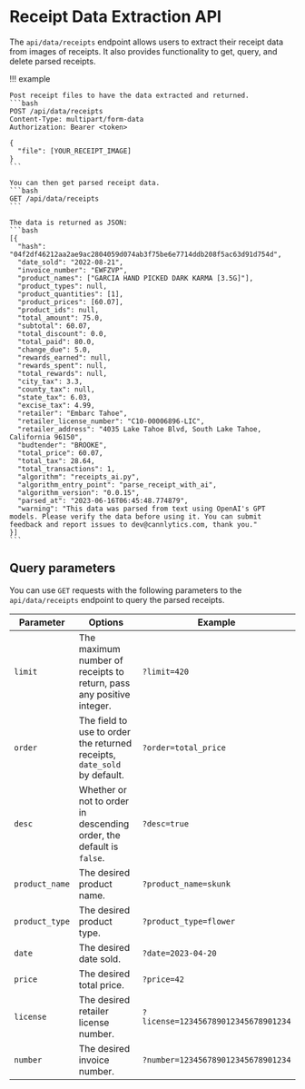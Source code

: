 # Receipt Data Extraction API

The `api/data/receipts` endpoint allows users to extract their receipt data from images of receipts. It also provides functionality to get, query, and delete parsed receipts.

!!! example

    Post receipt files to have the data extracted and returned.
    ```bash
    POST /api/data/receipts
    Content-Type: multipart/form-data
    Authorization: Bearer <token>

    {
      "file": [YOUR_RECEIPT_IMAGE]
    }
    ```

    You can then get parsed receipt data.
    ```bash
    GET /api/data/receipts
    ```

    The data is returned as JSON: 
    ```bash
    [{
      "hash": "04f2df46212aa2ae9ac2804059d074ab3f75be6e7714ddb208f5ac63d91d754d",
      "date_sold": "2022-08-21",
      "invoice_number": "EWFZVP",
      "product_names": ["GARCIA HAND PICKED DARK KARMA [3.5G]"],
      "product_types": null,
      "product_quantities": [1],
      "product_prices": [60.07],
      "product_ids": null,
      "total_amount": 75.0,
      "subtotal": 60.07,
      "total_discount": 0.0,
      "total_paid": 80.0,
      "change_due": 5.0,
      "rewards_earned": null,
      "rewards_spent": null,
      "total_rewards": null,
      "city_tax": 3.3,
      "county_tax": null,
      "state_tax": 6.03,
      "excise_tax": 4.99,
      "retailer": "Embarc Tahoe",
      "retailer_license_number": "C10-00006896-LIC",
      "retailer_address": "4035 Lake Tahoe Blvd, South Lake Tahoe, California 96150",
      "budtender": "BROOKE",
      "total_price": 60.07,
      "total_tax": 28.64,
      "total_transactions": 1,
      "algorithm": "receipts_ai.py",
      "algorithm_entry_point": "parse_receipt_with_ai",
      "algorithm_version": "0.0.15",
      "parsed_at": "2023-06-16T06:45:48.774879",
      "warning": "This data was parsed from text using OpenAI's GPT models. Please verify the data before using it. You can submit feedback and report issues to dev@cannlytics.com, thank you."
    }]
    ```

## Query parameters

You can use `GET` requests with the following parameters to the `api/data/receipts` endpoint to query the parsed receipts.

| Parameter | Options | Example |
|-----------|---------|---------|
| `limit` | The maximum number of receipts to return, pass any positive integer. | `?limit=420` |
| `order` | The field to use to order the returned receipts, `date_sold` by default. | `?order=total_price` |
| `desc` | Whether or not to order in descending order, the default is `false`.  | `?desc=true` |
| `product_name` | The desired product name. | `?product_name=skunk` |
| `product_type` | The desired product type. | `?product_type=flower` |
| `date` | The desired date sold. | `?date=2023-04-20` |
| `price` | The desired total price. | `?price=42` |
| `license` | The desired retailer license number. | `?license=123456789012345678901234` |
| `number` | The desired invoice number. | `?number=123456789012345678901234` |
